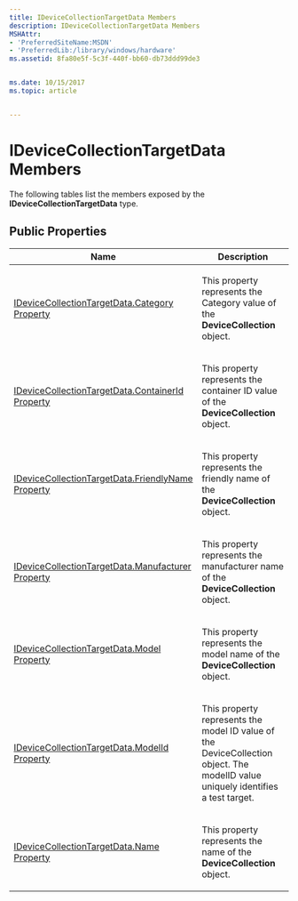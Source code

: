```yaml
---
title: IDeviceCollectionTargetData Members
description: IDeviceCollectionTargetData Members
MSHAttr:
- 'PreferredSiteName:MSDN'
- 'PreferredLib:/library/windows/hardware'
ms.assetid: 8fa80e5f-5c3f-440f-bb60-db73ddd99de3


ms.date: 10/15/2017
ms.topic: article


---
```


# IDeviceCollectionTargetData Members


The following tables list the members exposed by the **IDeviceCollectionTargetData** type.

## <span id="Public_Properties"></span><span id="public_properties"></span><span id="PUBLIC_PROPERTIES"></span>Public Properties


<table>
<colgroup>
<col width="50%" />
<col width="50%" />
</colgroup>
<thead>
<tr class="header">
<th>Name</th>
<th>Description</th>
</tr>
</thead>
<tbody>
<tr class="odd">
<td><p><a href="idevicecollectiontargetdatacategory-property.md" data-raw-source="[IDeviceCollectionTargetData.Category Property](idevicecollectiontargetdatacategory-property.md)">IDeviceCollectionTargetData.Category Property</a></p></td>
<td><p>This property represents the Category value of the <strong>DeviceCollection</strong> object.</p></td>
</tr>
<tr class="even">
<td><p><a href="idevicecollectiontargetdatacontainerid-property.md" data-raw-source="[IDeviceCollectionTargetData.ContainerId Property](idevicecollectiontargetdatacontainerid-property.md)">IDeviceCollectionTargetData.ContainerId Property</a></p></td>
<td><p>This property represents the container ID value of the <strong>DeviceCollection</strong> object.</p></td>
</tr>
<tr class="odd">
<td><p><a href="idevicecollectiontargetdatafriendlyname-property.md" data-raw-source="[IDeviceCollectionTargetData.FriendlyName Property](idevicecollectiontargetdatafriendlyname-property.md)">IDeviceCollectionTargetData.FriendlyName Property</a></p></td>
<td><p>This property represents the friendly name of the <strong>DeviceCollection</strong> object.</p></td>
</tr>
<tr class="even">
<td><p><a href="idevicecollectiontargetdatamanufacturer-property.md" data-raw-source="[IDeviceCollectionTargetData.Manufacturer Property](idevicecollectiontargetdatamanufacturer-property.md)">IDeviceCollectionTargetData.Manufacturer Property</a></p></td>
<td><p>This property represents the manufacturer name of the <strong>DeviceCollection</strong> object.</p></td>
</tr>
<tr class="odd">
<td><p><a href="idevicecollectiontargetdatamodel-property.md" data-raw-source="[IDeviceCollectionTargetData.Model Property](idevicecollectiontargetdatamodel-property.md)">IDeviceCollectionTargetData.Model Property</a></p></td>
<td><p>This property represents the model name of the <strong>DeviceCollection</strong> object.</p></td>
</tr>
<tr class="even">
<td><p><a href="idevicecollectiontargetdatamodelid-property.md" data-raw-source="[IDeviceCollectionTargetData.ModelId Property](idevicecollectiontargetdatamodelid-property.md)">IDeviceCollectionTargetData.ModelId Property</a></p></td>
<td><p>This property represents the model ID value of the DeviceCollection object. The modelID value uniquely identifies a test target.</p></td>
</tr>
<tr class="odd">
<td><p><a href="idevicecollectiontargetdataname-property.md" data-raw-source="[IDeviceCollectionTargetData.Name Property](idevicecollectiontargetdataname-property.md)">IDeviceCollectionTargetData.Name Property</a></p></td>
<td><p>This property represents the name of the <strong>DeviceCollection</strong> object.</p></td>
</tr>
</tbody>
</table>

 

 

 






